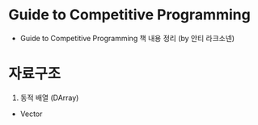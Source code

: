 # Guide to Competitive Programming

- Guide to Competitive Programming 책 내용 정리 (by 안티 라크소넨)

# 자료구조

1. 동적 배열 (DArray)

- Vector

```C++

```
